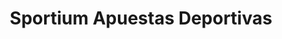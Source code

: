 ---
title: "Sportium Apuestas Deportivas"
url: /torrevieja/sportium-apuestas-deportivas/
shop: corredor de apuestas
---